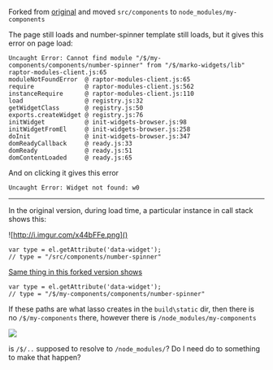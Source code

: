 Forked from [original](https://github.com/marko-js-samples/marko-widgets-lasso)
and moved `src/components` to `node_modules/my-components`

The page still loads and number-spinner template still loads, but it gives this error on page load:

    Uncaught Error: Cannot find module "/$/my-components/components/number-spinner" from "/$/marko-widgets/lib"
    raptor-modules-client.js:65
    moduleNotFoundError  @ raptor-modules-client.js:65
    require              @ raptor-modules-client.js:562
    instanceRequire      @ raptor-modules-client.js:110
    load                 @ registry.js:32
    getWidgetClass       @ registry.js:50
    exports.createWidget @ registry.js:76
    initWidget           @ init-widgets-browser.js:98
    initWidgetFromEl     @ init-widgets-browser.js:258
    doInit               @ init-widgets-browser.js:347
    domReadyCallback     @ ready.js:33
    domReady             @ ready.js:51
    domContentLoaded     @ ready.js:65

And on clicking it gives this error

    Uncaught Error: Widget not found: w0

---


In the original version, during load time, a particular instance in call stack shows this:

![http://i.imgur.com/x44bFFe.png]()

    var type = el.getAttribute('data-widget');
    // type = "/src/components/number-spinner"

[Same thing in this forked version shows](http://i.imgur.com/GF5eZom.png)

    var type = el.getAttribute('data-widget');
    // type = "/$/my-components/components/number-spinner"

If these paths are what lasso creates in the `build\static` dir, then there is no `/$/my-components` there, however there is `/node_modules/my-components`

![](http://i.imgur.com/DoaPJXp.png)

is `/$/..` supposed to resolve to `/node_modules/`? Do I need do to something to make that happen?

